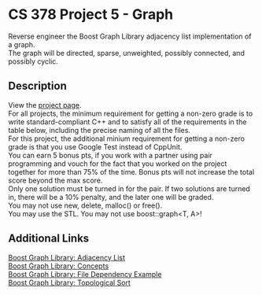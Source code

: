 CS 378 Project 5 - Graph
===========
Reverse engineer the Boost Graph Library adjacency list implementation of a graph.  
The graph will be directed, sparse, unweighted, possibly connected, and possibly cyclic.


Description
-----------
View the [project page](http://www.cs.utexas.edu/users/downing/cs378/drupal/graph).  
For all projects, the minimum requirement for getting a non-zero grade is to write
standard-compliant C++ and to satisfy all of the requirements in the table below,
including the precise naming of all the files.  
For this project, the additional minium requirement for getting a non-zero grade is
that you use Google Test instead of CppUnit.  
You can earn 5 bonus pts, if you work with a partner using pair programming and vouch
for the fact that you worked on the project together for more than 75% of the time.
Bonus pts will not increase the total score beyond the max score.  
Only one solution must be turned in for the pair. If two solutions are turned in,
there will be a 10% penalty, and the later one will be graded.  
You may not use new, delete, malloc() or free().  
You may use the STL. You may not use boost::graph<T, A>!

Additional Links
----------------
[Boost Graph Library: Adjacency List](http://www.boost.org/doc/libs/1_44_0/libs/graph/doc/adjacency_list.html)  
[Boost Graph Library: Concepts](http://www.boost.org/doc/libs/1_44_0/libs/graph/doc/graph_concepts.html)  
[Boost Graph Library: File Dependency Example](http://www.boost.org/doc/libs/1_44_0/libs/graph/doc/file_dependency_example.html)  
[Boost Graph Library: Topological Sort](http://www.boost.org/doc/libs/1_44_0/libs/graph/doc/topological_sort.html)  
